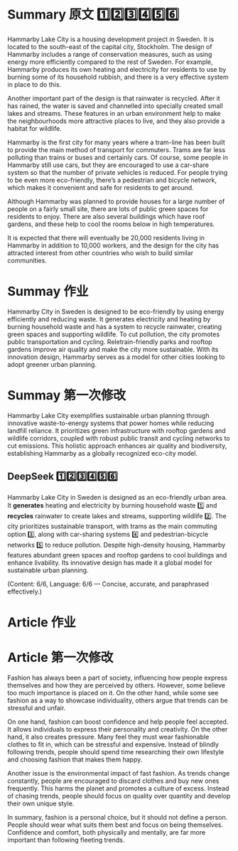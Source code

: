 # Summary 原文 1️⃣2️⃣3️⃣4️⃣5️⃣6️⃣
Hammarby Lake City is a housing development project in Sweden. It is located to the south-east of the capital city, Stockholm. The design of Hammarby includes a range of conservation measures, such as using energy more efficiently compared to the rest of Sweden. For example, Hammarby produces its own heating and electricity for residents to use by burning some of its household rubbish, and there is a very effective system in place to do this.

Another important part of the design is that rainwater is recycled. After it has rained, the water is saved and channelled into specially created small lakes and streams. These features in an urban environment help to make the neighbourhoods more attractive places to live, and they also provide a habitat for wildlife.

Hammarby is the first city for many years where a tram-line has been built to provide the main method of transport for commuters. Trams are far less polluting than trains or buses and certainly cars. Of course, some people in Hammarby still use cars, but they are encouraged to use a car-share system so that the number of private vehicles is reduced. For people trying to be even more eco-friendly, there’s a pedestrian and bicycle network, which makes it convenient and safe for residents to get around.

Although Hammarby was planned to provide houses for a large number of people on a fairly small site, there are lots of public green spaces for residents to enjoy. There are also several buildings which have roof gardens, and these help to cool the rooms below in high temperatures.

It is expected that there will eventually be 20,000 residents living in Hammarby in addition to 10,000 workers, and the design for the city has attracted interest from other countries who wish to build similar communities.

# Summay 作业
Hammarby City in Sweden is designed to be eco-friendly by using energy efficiently and reducing waste. It generates electricity and heating by burning household waste and has a system to recycle rainwater, creating green spaces and supporting wildlife. To cut pollution, the city promotes public transportation and cycling. Reletrain-friendly parks and rooftop gardens improve air quality and make the city more sustainable. With its innovation design, Hammarby serves as a model for other cities looking to adopt greener urban planning.

# Summay 第一次修改
Hammarby Lake City exemplifies sustainable urban planning through innovative waste-to-energy systems that power homes while reducing landfill reliance. It prioritizes green infrastructure with rooftop gardens and wildlife corridors, coupled with robust public transit and cycling networks to cut emissions. This holistic approach enhances air quality and biodiversity, establishing Hammarby as a globally recognized eco-city model.

## DeepSeek 1️⃣2️⃣3️⃣4️⃣5️⃣6️⃣
Hammarby Lake City in Sweden is designed as an eco-friendly urban area. It **generates** heating and electricity by burning household waste 1️⃣ and **recycles** rainwater to create lakes and streams, supporting wildlife 2️⃣. The city prioritizes sustainable transport, with trams as the main commuting option 3️⃣, along with car-sharing systems 4️⃣ and pedestrian-bicycle networks 5️⃣ to reduce pollution. Despite high-density housing, Hammarby features abundant green spaces and rooftop gardens to cool buildings and enhance livability. Its innovative design has made it a global model for sustainable urban planning.

(Content: 6/6, Language: 6/6 — Concise, accurate, and paraphrased effectively.)

# Article 作业

# Article 第一次修改
Fashion has always been a part of society, influencing how people express themselves and how they are perceived by others. However, some believe too much importance is placed on it. On the other hand, while some see fashion as a way to showcase individuality, others argue that trends can be stressful and unfair.

On one hand, fashion can boost confidence and help people feel accepted. It allows individuals to express their personality and creativity. On the other hand, it also creates pressure. Many feel they must wear fashionable clothes to fit in, which can be stressful and expensive. Instead of blindly following trends, people should spend time researching their own lifestyle and choosing fashion that makes them happy.

Another issue is the environmental impact of fast fashion. As trends change constantly, people are encouraged to discard clothes and buy new ones frequently. This harms the planet and promotes a culture of excess. Instead of chasing trends, people should focus on quality over quantity and develop their own unique style.

In summary, fashion is a personal choice, but it should not define a person. People should wear what suits them best and focus on being themselves. Confidence and comfort, both physically and mentally, are far more important than following fleeting trends.

## 
